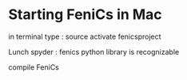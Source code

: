# Starting FeniCs in Mac

in terminal type : source activate fenicsproject

Lunch spyder : fenics python library is recognizable

compile FeniCs


# 

